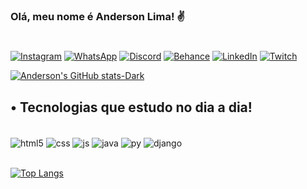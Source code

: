 ### Olá, meu nome é Anderson Lima! ✌️
#
[![Instagram](https://img.shields.io/badge/Instagram-E4405F?style=for-the-badge&logo=instagram&logoColor=white)](https://www.instagram.com/limacmyk)
[![WhatsApp](https://img.shields.io/badge/Gmail-D14836?style=for-the-badge&logo=gmail&logoColor=white)](mailto:andersonramos816@gmail.com)
[![Discord](https://img.shields.io/badge/Discord-7289DA?style=for-the-badge&logo=discord&logoColor=white)](https://discord.com/invite/t3qYZvFQfB)
[![Behance](https://img.shields.io/badge/-Behance-blue?style=for-the-badge&logo=behance&logoColor=white)](https://www.behance.net/andersonramos)
[![LinkedIn](https://img.shields.io/badge/LinkedIn-0077B5?style=for-the-badge&logo=linkedin&logoColor=white)](https://www.linkedin.com/in/andersonlimaramos/)
[![Twitch](https://img.shields.io/badge/Twitch-9146FF?style=for-the-badge&logo=twitch&logoColor=white)](https://www.twitch.tv/blvckzinho)

[![Anderson's GitHub stats-Dark](https://github-readme-stats.vercel.app/api?username=AndersonlimaDev&show_icons=true&theme=dark#gh-dark-mode-only)]((https://github.com/AndersonlimaDev/github-readme)-stats#gh-dark-mode-only)


## • Tecnologias que estudo no dia a dia!

<div style="display: inline_block"><br>
    <img align="center" alt="html5" src="https://img.shields.io/badge/HTML5-E34F26?style=for-the-badge&logo=html5&logoColor=white">
    <img align="center" alt="css" src="https://img.shields.io/badge/CSS3-1572B6?style=for-the-badge&logo=css3&logoColor=white">
    <img align="center" alt="js" src="https://img.shields.io/badge/JavaScript-F7DF1E?style=for-the-badge&logo=javascript&logoColor=black">
    <img align="center" alt="java" src="https://img.shields.io/badge/Java-ED8B00?style=for-the-badge&logo=openjdk&logoColor=white">
    <img align="center" alt="py" src="https://img.shields.io/badge/Python-14354C?style=for-the-badge&logo=python&logoColor=white">
    <img align="center" alt="django" src="https://img.shields.io/badge/Django-092E20?style=for-the-badge&logo=django&logoColor=white"></div>

    
<div><br>

[![Top Langs](https://github-readme-stats.vercel.app/api/top-langs/?username=AndersonlimaDev&exclude_repo=github-readme-stats,anuraghazra.github.io)](https://github.com/AndersonlimaDev/github-readme-stats)</div>
